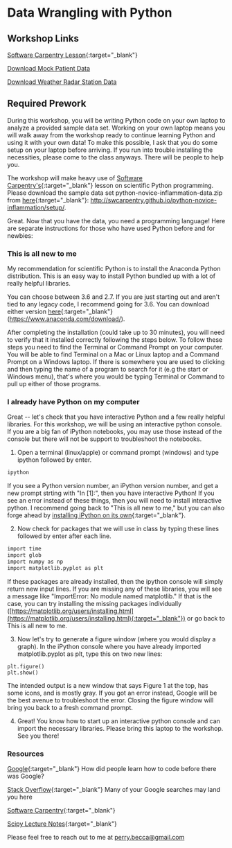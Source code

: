 # Data Wrangling with Python

## Workshop Links
[Software Carpentry Lesson](http://swcarpentry.github.io/python-novice-inflammation/){:target="_blank"}

<a href="http://swcarpentry.github.io/python-novice-inflammation/data/python-novice-inflammation-data.zip" download="Download">Download Mock Patient Data</a> 

<a href="Weather_Radar.csv" download="Download">Download Weather Radar Station Data</a>

## Required Prework
During this workshop, you will be writing Python code on your own laptop to analyze a provided sample data set. Working on your own laptop means you will walk away from the workshop ready to continue learning Python and using it with your own data! To make this possible, I ask that you do some setup on your laptop before arriving. If you run into trouble installing the necessities, please come to the class anyways. There will be people to help you.

The workshop will make heavy use of [Software Carpentry's](https://software-carpentry.org/lessons/){:target="_blank"} lesson on scientific Python programming. Please download the sample data set python-novice-inflammation-data.zip from [here](http://swcarpentry.github.io/python-novice-inflammation/setup/){:target="_blank"}: http://swcarpentry.github.io/python-novice-inflammation/setup/.

Great. Now that you have the data, you need a programming language! Here are separate instructions for those who have used Python before and for newbies: 

### This is all new to me
My recommendation for scientific Python is to install the Anaconda Python distribution. This is an easy way to install Python bundled up with a lot of really helpful libraries.

You can choose between 3.6 and 2.7. If you are just starting out and aren't tied to any legacy code, I recommend going for 3.6. You can download either version [here](https://www.anaconda.com/download/){:target="_blank"} (https://www.anaconda.com/download/).

After completing the installation (could take up to 30 minutes), you will need to verify that it installed correctly following the steps below. To follow these steps you need to find the Terminal or Command Prompt on your computer. You will be able to find Terminal on a Mac or Linux laptop and a Command Prompt on a Windows laptop. If there is somewhere you are used to clicking and then typing the name of a program to search for it (e.g the start or Windows menu), that's where you would be typing Terminal or Command to pull up either of those programs.


### I already have Python on my computer
Great -- let's check that you have interactive Python and a few really helpful libraries. For this workshop, we will be using an interactive python console. If you are a big fan of iPython notebooks, you may use those instead of the console but there will not be support to troubleshoot the notebooks.

1. Open a terminal (linux/apple) or command prompt (windows) and type ipython followed by enter.
```markdown
ipython
```
If you see a Python version number, an iPython version number, and get a new prompt strting with "In [1]:", then you have interactive Python! If you see an error instead of these things, then you will need to install interactive python. I recommend going back to "This is all new to me," but you can also forge ahead by [installing iPython on its own](https://ipython.org/install.html){:target="_blank"}.

2. Now check for packages that we will use in class by typing these lines followed by enter after each line.
```markdown
import time
import glob
import numpy as np
import matplotlib.pyplot as plt
```
If these packages are already installed, then the ipython console will simply return new input lines. If you are missing any of these libraries, you will see a message like "ImportError: No module named matplotlib." If that is the case, you can try installing the missing packages individually ([https://matplotlib.org/users/installing.html](https://matplotlib.org/users/installing.html){:target="_blank"}) or go back to This is all new to me.

3. Now let's try to generate a figure window (where you would display a graph). In the iPython console where you have already imported matplotlib.pyplot as plt, type this on two new lines:
```
plt.figure()
plt.show()
```
The intended output is a new window that says Figure 1 at the top, has some icons, and is mostly gray. If you got an error instead, Google will be the best avenue to troubleshoot the error. Closing the figure window will bring you back to a fresh command prompt.

4. Great! You know how to start up an interactive python console and can import the necessary libraries. Please bring this laptop to the workshop. See you there!

### Resources
[Google](https://www.google.com/){:target="_blank"} How did people learn how to code before there was Google?

[Stack Overflow](https://stackoverflow.com/){:target="_blank"} Many of your Google searches may land you here

[Software Carpentry](https://software-carpentry.org/){:target="_blank"}

[Scipy Lecture Notes](http://www.scipy-lectures.org/){:target="_blank"}

Please feel free to reach out to me at perry.becca@gmail.com
